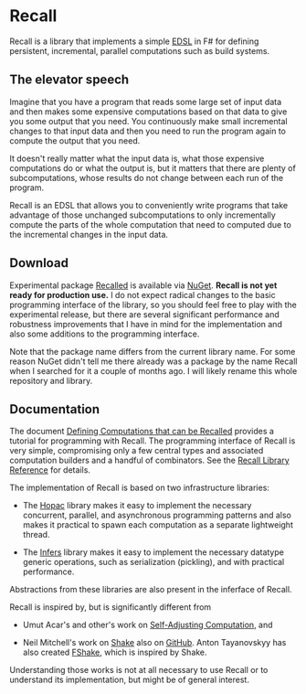 # Recall

Recall is a library that implements a simple
[EDSL](http://en.wikipedia.org/wiki/Domain-specific_language) in F# for defining
persistent, incremental, parallel computations such as build systems.

## The elevator speech

Imagine that you have a program that reads some large set of input data and then
makes some expensive computations based on that data to give you some output
that you need.  You continuously make small incremental changes to that input
data and then you need to run the program again to compute the output that you
need.

It doesn't really matter what the input data is, what those expensive
computations do or what the output is, but it matters that there are plenty of
subcomputations, whose results do not change between each run of the program.

Recall is an EDSL that allows you to conveniently write programs that take
advantage of those unchanged subcomputations to only incrementally compute the
parts of the whole computation that need to computed due to the incremental
changes in the input data.

## Download

Experimental package [Recalled](http://www.nuget.org/packages/Recalled/) is
available via [NuGet](http://www.nuget.org/).  **Recall is not yet ready for
production use.** I do not expect radical changes to the basic programming
interface of the library, so you should feel free to play with the experimental
release, but there are several significant performance and robustness
improvements that I have in mind for the implementation and also some additions
to the programming interface.

Note that the package name differs from the current library name.  For some
reason NuGet didn't tell me there already was a package by the name Recall when
I searched for it a couple of months ago.  I will likely rename this whole
repository and library.

## Documentation

The document [Defining Computations that can be Recalled](Docs/Tutorial.md)
provides a tutorial for programming with Recall.  The programming interface of
Recall is very simple, compromising only a few central types and associated
computation builders and a handful of combinators.  See the
[Recall Library Reference](http://vesakarvonen.github.io/Recall/Recall.html) for
details.

The implementation of Recall is based on two infrastructure libraries:

* The [Hopac](https://github.com/VesaKarvonen/Hopac) library makes it easy to
  implement the necessary concurrent, parallel, and asynchronous programming
  patterns and also makes it practical to spawn each computation as a separate
  lightweight thread.

* The [Infers](https://github.com/VesaKarvonen/Infers) library makes it easy to
  implement the necessary datatype generic operations, such as serialization
  (pickling), and with practical performance.

Abstractions from these libraries are also present in the inferface of Recall.

Recall is inspired by, but is significantly different from

* Umut Acar's and other's work on
  [Self-Adjusting Computation](http://www.umut-acar.org/self-adjusting-computation),
  and

* Neil Mitchell's work on [Shake](http://community.haskell.org/~ndm/shake/) also
  on [GitHub](https://github.com/ndmitchell/shake).  Anton Tayanovskyy has also
  created [FShake](https://github.com/intellifactory/fshake), which is inspired
  by Shake.

Understanding those works is not at all necessary to use Recall or to understand
its implementation, but might be of general interest.
